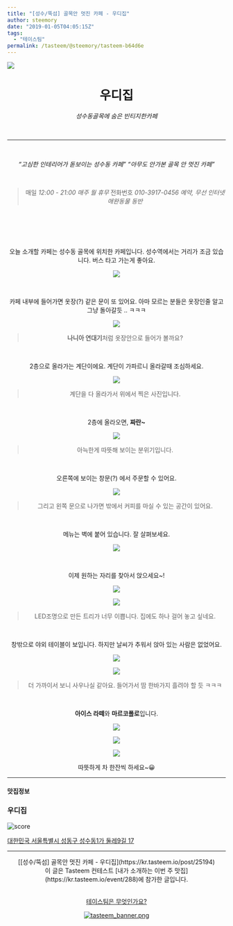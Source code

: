 ```yaml
---
title: "[성수/뚝섬] 골목안 멋진 카페 - 우디집"
author: steemory
date: "2019-01-05T04:05:15Z"
tags:
  - "테이스팀"
permalink: /tasteem/@steemory/tasteem-b64d6e
---
```

![](https://static.tasteem.io/uploads/3843/post/25194/content_b1150b28-9b10-4f64-a5bf-ebc40489d009.jpeg)
<br/>
<center>

# 우디집
*성수동골목에 숨은 빈티지한카페*

<br><hr><br>

*<q>고심한 인테리어가 돋보이는 성수동 카페</q>*
*<q>아무도 안가본 골목 안 멋진 카페</q>*

<br>

<blockquote>

매일 <i>12:00 - 21:00 매주 월 휴무</i>
전화번호 <i>010-3917-0456</i>
<i>예약, 무선 인터넷  애완동물 동반</i>

</blockquote>

<br><br><br><br>

오늘 소개할 카페는 성수동 골목에 위치한 카페입니다.
성수역에서는 거리가 조금 있습니다. 
버스 타고 가는게 좋아요.

![](https://cdn.steemitimages.com/p/qjrE4yyfw5pGJc5U7EeHPH81qWgWQsG6yFja3hKESAJbihFxC924izpxHRbVxaNsvVByUyenZLmDvU6aFVwDLQioKDrjG5W5RZ8vCvJo1DrSpnT5ZiFdnVF4)

<br>

카페 내부에 들어가면 옷장(?) 같은 문이 또 있어요. 
아마 모르는 분들은 옷장인줄 알고 그냥 돌아갈듯 .. ㅋㅋㅋ

![](https://cdn.steemitimages.com/DQmToKreEhcMccjEBP4nn552uVFz4oBHPNTGPbJ6sxq8KZ3/20181222_175613.JPG)
> **나니아 연대기**처럼 옷장안으로 들어가 볼까요?

<br>

2층으로 올라가는 계단이에요. 
계단이 가파르니 올라갈때 조심하세요.

![](https://cdn.steemitimages.com/DQmez5bpKobNz5EJXKnuHhRDEWfTA8RN4QsjU4XsKd1fgBY/2923mN3pnd7PfoCxi33KnbGwgxk38GRAXbQxWqUqyS2whJiNPKNTX8wYvsbEfsXAE6Y5Y9M1RBoXyhaXVZMpTBcikVsj1dBmTPeyBAnpEJ8uGi.jpeg)
> 계단을 다 올라가서 위에서 찍은 사진입니다.

<br>

2층에 올라오면, **짜란~**

![](https://cdn.steemitimages.com/p/2923mN3pnd7PfoCxi33KnbGwgxk38GRAXbQxWqUqyS2whJiNPKNTX8wYvsbEfsXAE6Y5Y9M1zWekbBymgWwzSLEySJSPv3MejffPVezh9PLHrv)
> 아늑한게 따뜻해 보이는 분위기입니다.

<br>

오른쪽에 보이는 창문(?) 에서 주문할 수 있어요.

![](https://cdn.steemitimages.com/0x0/https://files.steempeak.com/file/steempeak/steemory/wtnkgJBD-20181222_183853.jpg)
> 그리고 왼쪽 문으로 나가면 밖에서 커피를 마실 수 있는 공간이 있어요.

<br>

메뉴는 벽에 붙어 있습니다. 잘 살펴보세요.

![](https://cdn.steemitimages.com/0x0/https://files.steempeak.com/file/steempeak/steemory/egBm8tAD-PhotoEditor_20190105_121304807.jpg)

<br>

이제 원하는 자리를 찾아서 앉으세요~!

![](https://cdn.steemitimages.com/DQmP5oyJYZkbW5eD9j8nWLbZfqvuAUUwvYJSHrWZDPQcEaz/20181222_175602.jpg)

![](https://cdn.steemitimages.com/p/2923mN3pnd7PfoCxi33KnbGwgxk38GRAXbQxWqUqyS2whJiNPKNTX8wYvsbEfsXAE6Y5Y9M1enhaCC6FEoPF9xBVCLtuTwhJBYkqBxFYjfwfKk)
> LED조명으로 만든 트리가 너무 이쁩니다. 집에도 하나 걸어 놓고 싶네요.


<br>

창밖으로 야외 테이블이 보입니다.
하지만 날씨가 추워서 앉아 있는 사람은 없었어요.

![](https://cdn.steemitimages.com/DQmPmQoMLCAFBRSiCAEBVDftRub4aaZStMbyPe86xA9Y16J/20181222_175612.jpg)

![](https://cdn.steemitimages.com/p/2923mN3pnd7PfoCxi33KnbGwgxk38GRAXbQxWqUqyS2whJiNPKNTX8wYvsbEfsXAE6Y5Y9M1etda5jKWYaFjZmrG8aUMup4THoQiczgkCgZxK8)
> 더 가까이서 보니 사우나실 같아요. 들어가서 땀 한바가지 흘려야 할 듯 ㅋㅋㅋ

<br>

**아이스 라떼**와 **마르코폴로**입니다.

![](https://cdn.steemitimages.com/DQmQfvJG8z9pUa8TvwhEFgpzBvsKYVmVfTEjq7qmFvTRtYu/20181222_180624.jpg)

![](https://cdn.steemitimages.com/DQmeLBkZS8Du6nmkU86f8XmKGyUEv5y3D6kbmn95GnxpjYs/20181222_180635.jpg)

![](https://cdn.steemitimages.com/DQmZmQHLnamSS6zPgBBrhzkhuY4xgSWSdhow8fK2i6HUSaB/20181222_180632.jpg)

따뜻하게 차 한잔씩 하세요~😀

</center>




---------------------
#### 맛집정보
### 우디집
![score](https://static.tasteem.io/images/steem/1Crowns.png)

[대한민국 서울특별시 성동구 성수동1가 둘레9길 17](https://kr.tasteem.io/post/25194#map)

-----------------------------------------
<center>[[성수/뚝섬] 골목안 멋진 카페 - 우디집](https://kr.tasteem.io/post/25194)
<br/>이 글은 Tasteem 컨테스트
 [내가 소개하는  이번 주 맛집](https://kr.tasteem.io/event/288)에 참가한 글입니다.

<br/>[테이스팀은 무엇인가요?](https://kr.tasteem.io/about)

[![tasteem_banner.png](https://static.tasteem.io/images/tasteem_banner_v3.png)](https://kr.tasteem.io)</center>